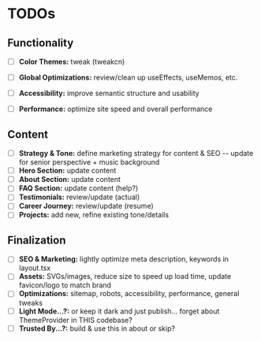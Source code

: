 # TODOs

## Functionality

- [ ] **Color Themes:** tweak (tweakcn)

- [ ] **Global Optimizations:** review/clean up useEffects, useMemos, etc.
- [ ] **Accessibility:** improve semantic structure and usability
- [ ] **Performance:** optimize site speed and overall performance

## Content

- [ ] **Strategy & Tone:** define marketing strategy for content & SEO -- update for senior perspective + music background
- [ ] **Hero Section:** update content
- [ ] **About Section:** update content
- [ ] **FAQ Section:** update content (help?)
- [ ] **Testimonials:** review/update (actual)
- [ ] **Career Journey:** review/update (resume)
- [ ] **Projects:** add new, refine existing tone/details

## Finalization

- [ ] **SEO & Marketing:** lightly optimize meta description, keywords in layout.tsx
- [ ] **Assets:** SVGs/images, reduce size to speed up load time, update favicon/logo to match brand
- [ ] **Optimizations:** sitemap, robots, accessibility, performance, general tweaks
- [ ] **Light Mode...?:** or keep it dark and just publish... forget about ThemeProvider in THIS codebase?
- [ ] **Trusted By...?:** build & use this in about or skip?
